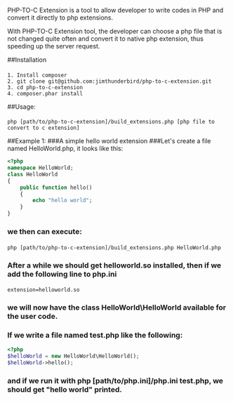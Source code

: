PHP-TO-C Extension is a tool to allow developer to write codes in PHP and convert it directly to php extensions.

With PHP-TO-C Extension tool, the developer can choose a php file that is not changed quite often and convert it to native php extension, thus speeding up the server request.

##Installation
####
    1. Install composer
    2. git clone git@github.com:jimthunderbird/php-to-c-extension.git
    3. cd php-to-c-extension
    4. composer.phar install

##Usage:
####
    php [path/to/php-to-c-extension]/build_extensions.php [php file to convert to c extension]

##Example 1:
###A simple hello world extension
###Let's create a file named HelloWorld.php, it looks like this:
```php
<?php
namespace HelloWorld;
class HelloWorld 
{
    public function hello()
    {
        echo "hello world";
    }
}
```
### we then can execute:
####
    php [path/to/php-to-c-extension]/build_extensions.php HelloWorld.php
### After a while we should get helloworld.so installed, then if we add the following line to php.ini 
####
    extension=helloworld.so
### we will now have the class HelloWorld\HelloWorld available for the user code.
### If we write a file named test.php like the following:
```php
<?php
$helloWorld = new HelloWorld\HelloWorld();
$helloWorld->hello();
```
### and if we run it with php [path/to/php.ini]/php.ini test.php, we should get "hello world" printed.
